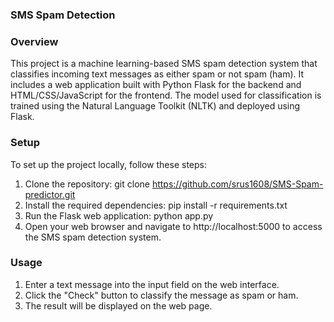 ### SMS Spam Detection
### Overview
This project is a machine learning-based SMS spam detection system that classifies incoming text messages as either spam or not spam (ham). 
It includes a web application built with Python Flask for the backend and HTML/CSS/JavaScript for the frontend.
The model used for classification is trained using the Natural Language Toolkit (NLTK) and deployed using Flask.

### Setup
To set up the project locally, follow these steps:

1. Clone the repository:
  git clone  https://github.com/srus1608/SMS-Spam-predictor.git
2. Install the required dependencies:
   pip install -r requirements.txt
3. Run the Flask web application:
   python app.py
4. Open your web browser and navigate to http://localhost:5000 to access the SMS spam detection system.

### Usage
1. Enter a text message into the input field on the web interface.
2. Click the "Check" button to classify the message as spam or ham.
3. The result will be displayed on the web page.

